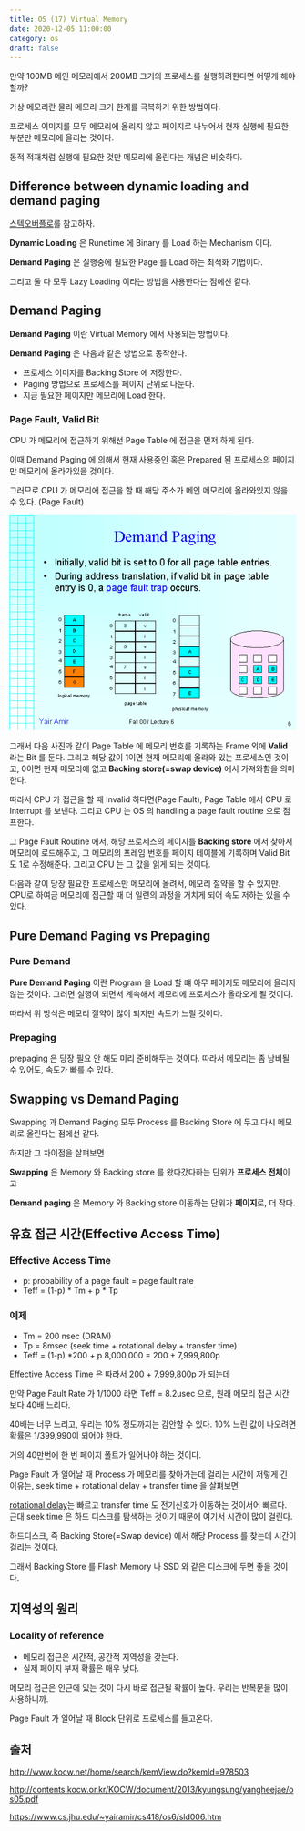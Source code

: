 ```yaml
---
title: OS (17) Virtual Memory
date: 2020-12-05 11:00:00
category: os
draft: false
---
```


만약 100MB 메인 메모리에서 200MB 크기의 프로세스를 실행하려한다면 어떻게 해야할까?

가상 메모리란 물리 메모리 크기 한계를 극복하기 위한 방법이다.

프로세스 이미지를 모두 메모리에 올리지 않고 페이지로 나누어서 현재 실행에 필요한 부분만 메모리에 올리는 것이다.

동적 적재처럼 실행에 필요한 것만 메모리에 올린다는 개념은 비슷하다.

## Difference between dynamic loading and demand paging

[스텍오버플로](https://stackoverflow.com/questions/59786237/difference-between-dynamic-loading-and-demand-paging#:~:text=Dynamic%20loading%20is%20the%20mechanism,They%20serve%20different%20purposes.)를 참고하자.

**Dynamic Loading** 은 Runetime 에 Binary 를 Load 하는 Mechanism 이다.

**Demand Paging** 은 실행중에 필요한 Page 를 Load 하는 최적화 기법이다.

그리고 둘 다 모두 Lazy Loading 이라는 방법을 사용한다는 점에선 같다.

## Demand Paging

**Demand Paging** 이란 Virtual Memory 에서 사용되는 방법이다.

**Demand Paging** 은 다음과 같은 방법으로 동작한다.

- 프로세스 이미지를 Backing Store 에 저장한다.
- Paging 방법으로 프로세스를 페이지 단위로 나눈다.
- 지금 필요한 페이지만 메모리에 Load 한다.

### Page Fault, Valid Bit

CPU 가 메모리에 접근하기 위해선 Page Table 에 접근을 먼저 하게 된다.

이때 Demand Paging 에 의해서 현재 사용중인 혹은 Prepared 된 프로세스의 페이지만 메모리에 올라가있을 것이다.

그러므로 CPU 가 메모리에 접근을 할 때 해당 주소가 메인 메모리에 올라와있지 않을 수 있다. (Page Fault)

![](./images/2020-12-05-demand-paging.png)

그래서 다음 사진과 같이 Page Table 에 메모리 번호를 기록하는 Frame 외에 **Valid** 라는 Bit 를 둔다. 그리고 해당 값이 1이면 현재 메모리에 올라와 있는 프로세스인 것이고, 0이면 현재 메모리에 없고 **Backing store(=swap device)** 에서 가져와함을 의미한다.

따라서 CPU 가 접근을 할 때 Invalid 하다면(Page Fault), Page Table 에서 CPU 로 Interrupt 를 보낸다. 그리고 CPU 는 OS 의 handling a page fault routine 으로 점프한다.

그 Page Fault Routine 에서, 해당 프로세스의 페이지를 **Backing store** 에서 찾아서 메모리에 로드해주고, 그 메모리의 프레임 번호를 페이지 테이블에 기록하며 Valid Bit 도 1로 수정해준다. 그리고 CPU 는 그 값을 읽게 되는 것이다.

다음과 같이 당장 필요한 프로세스만 메모리에 올려서, 메모리 절약을 할 수 있지만. CPU로 하여금 메모리에 접근할 때 더 일련의 과정을 거치게 되어 속도 저하는 있을 수 있다.

## Pure Demand Paging vs Prepaging

### Pure Demand

**Pure Demand Paging** 이란 Program 을 Load 할 떄 아무 페이지도 메모리에 올리지 않는 것이다. 그러면 실행이 되면서 계속해서 메모리에 프로세스가 올라오게 될 것이다.

따라서 위 방식은 메모리 절약이 많이 되지만 속도가 느릴 것이다.

### Prepaging

prepaging 은 당장 필요 안 해도 미리 준비해두는 것이다. 따라서 메모리는 좀 낭비될 수 있어도, 속도가 빠를 수 있다.

## Swapping vs Demand Paging

Swapping 과 Demand Paging 모두 Process 를 Backing Store 에 두고 다시 메모리로 올린다는 점에선 같다.

하지만 그 차이점을 살펴보면

**Swapping** 은 Memory 와 Backing store 를 왔다갔다하는 단위가 **프로세스 전체**이고

**Demand paging** 은 Memory 와 Backing store 이동하는 단위가 **페이지**로, 더 작다.

## 유효 접근 시간(Effective Access Time)

### Effective Access Time

- p: probability of a page fault = page fault rate
- Teff = (1-p) \* Tm + p \* Tp

### 예제

- Tm = 200 nsec (DRAM)
- Tp = 8msec (seek time + rotational delay + transfer time)
- Teff = (1-p) \*200 + p 8,000,000 = 200 + 7,999,800p

Effective Access Time 은 따라서 200 + 7,999,800p 가 되는데

만약 Page Fault Rate 가 1/1000 라면 Teff = 8.2usec 으로, 원래 메모리 접근 시간보다 40배 느리다.

40배는 너무 느리고, 우리는 10% 정도까지는 감안할 수 있다. 10% 느린 값이 나오려면 확률은 1/399,990이 되어야 한다.

거의 40만번에 한 번 페이지 폴트가 일어나야 하는 것이다.

Page Fault 가 일어날 때 Process 가 메모리를 찾아가는데 걸리는 시간이 저렇게 긴 이유는, seek time + rotational delay + transfer time 을 살펴보면

[rotational delay](https://www.computerhope.com/jargon/r/rotadela.htm#:~:text=A%20rotational%20delay%20is%20the,referred%20to%20as%20rotational%20latency.)는 빠르고 transfer time 도 전기신호가 이동하는 것이서어 빠르다. 근대 seek time 은 하드 디스크를 탐색하는 것이기 때문에 여기서 시간이 많이 걸린다.

하드디스크, 즉 Backing Store(=Swap device) 에서 해당 Process 를 찾는데 시간이 걸리는 것이다.

그래서 Backing Store 를 Flash Memory 나 SSD 와 같은 디스크에 두면 좋을 것이다.

## 지역성의 원리

### Locality of reference

- 메모리 접근은 시간적, 공간적 지역성을 갖는다.
- 실제 페이지 부재 확률은 매우 낮다.

메모리 접근은 인근에 있는 것이 다시 바로 접근될 확률이 높다. 우리는 반복문을 많이 사용하니까.

Page Fault 가 일어날 때 Block 단위로 프로세스를 들고온다.

## 출처

http://www.kocw.net/home/search/kemView.do?kemId=978503

http://contents.kocw.or.kr/KOCW/document/2013/kyungsung/yangheejae/os05.pdf

https://www.cs.jhu.edu/~yairamir/cs418/os6/sld006.htm
